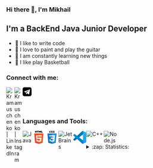 ### Hi there 👋, I'm Mikhail



## I'm a BackEnd Java Junior Developer

- 💪 I like to write code
- 🎉 I love to paint and play the guitar
- 🥅 I am constantly learning new things
- 🏀 I like play Basketball 

### Connect with me:



[<img align="left" alt="Kramuschenko | LinkedIn" width="22px" src="https://cdn.jsdelivr.net/npm/simple-icons@v3/icons/linkedin.svg" />][linkedin]
[<img align="left" alt="Kramuschenko | Instagram" width="22px" src="https://cdn.jsdelivr.net/npm/simple-icons@v3/icons/instagram.svg" />][instagram]
[<?xml version="1.0" encoding="UTF-8" standalone="no"?><!DOCTYPE svg PUBLIC "-//W3C//DTD SVG 1.1//EN" "http://www.w3.org/Graphics/SVG/1.1/DTD/svg11.dtd"><svg width="24px" height="24px" version="1.1" xmlns="http://www.w3.org/2000/svg" xmlns:xlink="http://www.w3.org/1999/xlink" xml:space="preserve" xmlns:serif="http://www.serif.com/" style="fill-rule:evenodd;clip-rule:evenodd;stroke-linejoin:round;stroke-miterlimit:1.41421;"><path id="telegram-3" d="M19,24l-14,0c-2.761,0 -5,-2.239 -5,-5l0,-14c0,-2.761 2.239,-5 5,-5l14,0c2.762,0 5,2.239 5,5l0,14c0,2.761 -2.238,5 -5,5Zm-2.744,-5.148c0.215,0.153 0.491,0.191 0.738,0.097c0.246,-0.093 0.428,-0.304 0.483,-0.56c0.579,-2.722 1.985,-9.614 2.512,-12.09c0.039,-0.187 -0.027,-0.381 -0.173,-0.506c-0.147,-0.124 -0.351,-0.16 -0.532,-0.093c-2.795,1.034 -11.404,4.264 -14.923,5.567c-0.223,0.082 -0.368,0.297 -0.361,0.533c0.008,0.235 0.167,0.44 0.395,0.509c1.578,0.471 3.65,1.128 3.65,1.128c0,0 0.967,2.924 1.472,4.41c0.063,0.187 0.21,0.334 0.402,0.384c0.193,0.05 0.397,-0.002 0.541,-0.138c0.811,-0.765 2.064,-1.948 2.064,-1.948c0,0 2.381,1.746 3.732,2.707Zm-7.34,-5.784l1.119,3.692l0.249,-2.338c0,0 4.324,-3.9 6.79,-6.124c0.072,-0.065 0.082,-0.174 0.022,-0.251c-0.06,-0.077 -0.169,-0.095 -0.251,-0.043c-2.857,1.825 -7.929,5.064 -7.929,5.064Z"/></svg>][TG]

<br />

### Languages and Tools:

<img align="left" alt="Java" width="26px" src="https://freepngimg.com/thumb/java/3-2-java-free-download-png.png" />
<img align="left" alt="HTML5" width="35px" src="https://raw.githubusercontent.com/github/explore/80688e429a7d4ef2fca1e82350fe8e3517d3494d/topics/html/html.png" />
<img align="left" alt="CSS3" width="35px" src="https://raw.githubusercontent.com/github/explore/80688e429a7d4ef2fca1e82350fe8e3517d3494d/topics/css/css.png" />
<img align="left" alt="JetBrains" width="40px" src="https://cdn.freebiesupply.com/logos/large/2x/jetbrains-1-logo-png-transparent.png" />
<img align="left" alt="Visual Studio Code" width="35px" src="https://raw.githubusercontent.com/github/explore/80688e429a7d4ef2fca1e82350fe8e3517d3494d/topics/visual-studio-code/visual-studio-code.png" />
<img align="left" alt="C++" width="47px" src="https://cdn.freebiesupply.com/logos/thumbs/1x/c-logo.png" />
<img align="left" alt="Node.js" width="35px" src="https://cdn.freebiesupply.com/logos/large/2x/kotlin-1-logo-png-transparent.png" />


<br />
<br />


<details>
  <summary>:zap: Statistics:</summary>
   <img align="left" alt="codeSTACKr's GitHub Stats" src="https://github-readme-stats.vercel.app/api/top-langs/?username=Kramuschenko&langs_count=8&layout=compact" />
    <br />
    <img align="left" alt="codeSTACKr's GitHub Stats" src="https://github-readme-stats.vercel.app/api?username=Kramuschenko&show_icons=true" />
</details>


[linkedin]: https://www.linkedin.com/in/mikhail-kramushchenko-387b24226/
[instagram]: https://www.instagram.com/kramuschenko.m/
[tg]: https://t.me/FGGAGGF